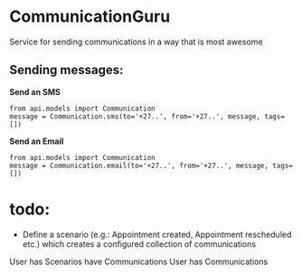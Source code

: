 # CommunicationGuru
Service for sending communications in a way that is most awesome

## Sending messages:

**Send an SMS**

```
from api.models import Communication
message = Communication.sms(to='+27..', from='+27..', message, tags=[])
```

**Send an Email**

```
from api.models import Communication
message = Communication.email(to='+27..', from='+27..', message, tags=[])
```


# todo:

* Define a scenario (e.g.: Appointment created, Appointment rescheduled etc.) which creates a configured collection of communications

User has Scenarios have Communications
User has Communications